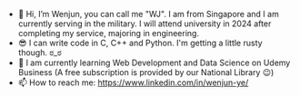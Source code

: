 - 👋 Hi, I’m Wenjun, you can call me "WJ". I am from Singapore and I am currently serving in the military. I will attend university in 2024 after completing my service, majoring in engineering.
- 😎 I can write code in C, C++ and Python. I'm getting a little rusty though. ಠ_ಠ 
- 🤗 I am currently learning Web Development and Data Science on Udemy Business (A free subscription is provided by our National Library 😉)
- 📫 How to reach me: https://www.linkedin.com/in/wenjun-ye/ 

<!---
Wenjun2190/Wenjun2190 is a ✨ special ✨ repository because its `README.md` (this file) appears on your GitHub profile.
You can click the Preview link to take a look at your changes.
--->
